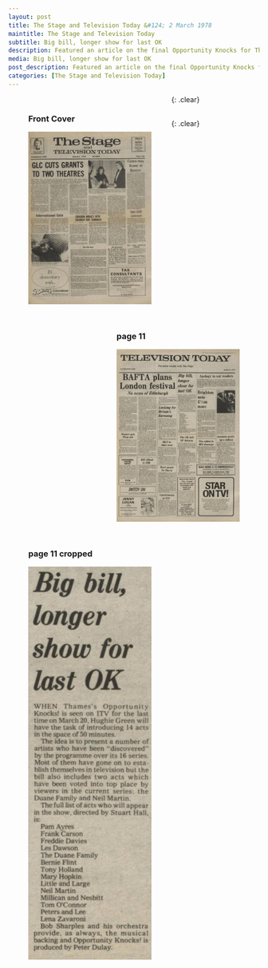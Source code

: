 ```yaml
---
layout: post
title: The Stage and Television Today &#124; 2 March 1978
maintitle: The Stage and Television Today
subtitle: Big bill, longer show for last OK
description: Featured an article on the final Opportunity Knocks for Thames Television.
media: Big bill, longer show for last OK
post_description: Featured an article on the final Opportunity Knocks for Thames Television.
categories: [The Stage and Television Today]
---
```


<figure class="fig1">
<figcaption>
<h3 id="front-cover">Front Cover</h3>
</figcaption>
<a href="/assets/images/the-stage-and-television-today/1978-03-02-the-stage-and-television-today-front-cover.jpg"><img src="/assets/images/the-stage-and-television-today/1978-03-02-the-stage-and-television-today-front-cover.jpg" class="full-width zoom-in"></a>
</figure>

<figure class="fig2">
<figcaption>
<h3 id="page-11">page 11</h3>
</figcaption>
<a href="/assets/images/the-stage-and-television-today/1978-03-02-the-stage-and-television-today-page-11.jpg"><img src="/assets/images/the-stage-and-television-today/1978-03-02-the-stage-and-television-today-page-11.jpg" class="full-width zoom-in"></a>
</figure>

{: .clear}

<figure class="fig1">
<figcaption>
<h3 id="page-11-cropped">page 11 cropped</h3>
</figcaption>
<a href="/assets/images/the-stage-and-television-today/1978-03-02-the-stage-and-television-today-page-11-cropped.jpg"><img src="/assets/images/the-stage-and-television-today/1978-03-02-the-stage-and-television-today-page-11-cropped.jpg" class="full-width zoom-in"></a>
</figure>

<br />{: .clear}

<style>
.fig1 {float:left; width:49%;}

.fig2 {float:right; width:49%;}

figcaption {float:left; width:100%;}

@media only screen and (max-width: 700px) {
.fig1, .fig2 {float:left; width:100%;}
figcaption {float:left; width:100%; margin-bottom: 10px;}
}
</style>

